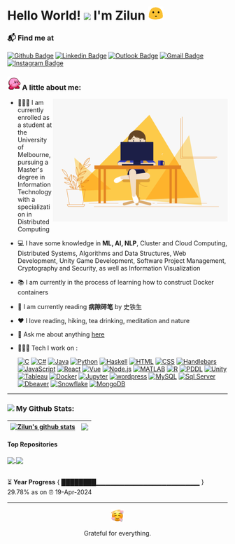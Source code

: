 # Hello World! <img src="https://github.com/TheDudeThatCode/TheDudeThatCode/blob/master/Assets/Hi.gif" width="35" /> I'm Zilun <img width=35 src="/Assets/allo-happy.gif"> 

### 📬 Find me at
[![Github Badge](http://img.shields.io/badge/-Github-black?style=flat-square&logo=github&link=https://github.com/Zilunl/)](https://github.com/Zilunl) 
[![Linkedin Badge](https://img.shields.io/badge/-LinkedIn-blue?style=flat-square&logo=Linkedin&logoColor=white&link=https://www.linkedin.com/in/zilunli/)](https://www.linkedin.com/in/zilunli/)
[![Outlook Badge](https://img.shields.io/badge/-Outlook-0078D4?style=flat-square&logo=Microsoft-Outlook&logoColor=white&link=mailto:zilunli0730@outlook.com)](mailto:zilunli0730@outlook.com)
[![Gmail Badge](https://img.shields.io/badge/-Gmail-d14836?style=flat-square&logo=Gmail&logoColor=white&link=mailto:zilunli0730@gmail.com)](mailto:zilunli0730@gmail.com)
[![Instagram Badge](https://img.shields.io/badge/-Instagram-E4405F?style=flat-square&logo=Instagram&logoColor=white&link=https://www.instagram.com/zilun_n)](https://www.instagram.com/zilun_n)

### <img width="30" src="/Assets/kirby.gif"> A little about me:
<!-- code gif-->
<img align="right" alt="GIF" src="/Assets/code.gif" width="400" height="280" />

- 👩🏻‍🎓 I am currently enrolled as a student at the University of Melbourne, pursuing a Master's degree in Information Technology with a specialization in Distributed Computing
- 💻 I have some knowledge in **ML, AI, NLP**, Cluster and Cloud Computing, Distributed Systems, Algorithms and Data Structures, Web Development, Unity Game Development, Software Project Management, Cryptography and Security, as well as Information Visualization
- 📚 I am currently in the process of learning how to construct Docker containers
- 📖 I am currently reading **病隙碎笔** by 史铁生
- ❤️ I love reading, hiking, tea drinking, meditation and nature
- 💬 Ask me about anything [here](https://github.com/Zilunl/Zilunl/issues)
- 👩🏻‍💻 Tech I work on :

  <a href="https://github.com/search?q=user%3ADenverCoder1+language%3AC"><img alt="C" src="https://custom-icon-badges.demolab.com/badge/C-03599C.svg?logo=c-in-hexagon&logoColor=white"></a>
<a href="https://github.com/search?q=user%3ADenverCoder1+language%3ACSharp"><img alt="C#" src="https://custom-icon-badges.demolab.com/badge/C%23-239120.svg?logo=c-sharp&logoColor=white"></a>
<a href="https://github.com/search?q=user%3ADenverCoder1+language%3AJava"><img alt="Java" src="https://custom-icon-badges.demolab.com/badge/Java-007396.svg?logo=java&logoColor=white"></a>
<a href="https://github.com/search?q=user%3ADenverCoder1+language%3APython"><img alt="Python" src="https://custom-icon-badges.demolab.com/badge/Python-3776AB.svg?logo=python&logoColor=white"></a>
<a href="https://github.com/search?q=user%3ADenverCoder1+language%3AHaskell"><img alt="Haskell" src="https://custom-icon-badges.demolab.com/badge/Haskell-5D4F85.svg?logo=haskell&logoColor=white"></a>
<a href="https://github.com/search?q=user%3ADenverCoder1+language%3AHTML"><img alt="HTML" src="https://custom-icon-badges.demolab.com/badge/HTML5-E34F26.svg?logo=html5&logoColor=white"></a>
<a href="https://github.com/search?q=user%3ADenverCoder1+language%3ACSS"><img alt="CSS" src="https://custom-icon-badges.demolab.com/badge/CSS3-1572B6.svg?logo=css3&logoColor=white"></a>
<a href="https://github.com/search?q=user%3ADenverCoder1+language%3AHandlebars"><img alt="Handlebars" src="https://custom-icon-badges.demolab.com/badge/Handlebars-F0772B.svg?logo=handlebars&logoColor=white"></a>
<a href="https://github.com/search?q=user%3ADenverCoder1+language%3AJavaScript"><img alt="JavaScript" src="https://custom-icon-badges.demolab.com/badge/JavaScript-F7DF1E.svg?logo=javascript&logoColor=white"></a>
<a href="https://github.com/search?q=user%3ADenverCoder1+language%3AReact"><img alt="React" src="https://custom-icon-badges.demolab.com/badge/React-61DAFB.svg?logo=react&logoColor=white"></a>
<a href="https://github.com/search?q=user%3ADenverCoder1+language%3AVue"><img alt="Vue" src="https://custom-icon-badges.demolab.com/badge/Vue.js-4FC08D.svg?logo=vue-dot-js&logoColor=white"></a>
<a href="https://github.com/search?q=user%3ADenverCoder1+language%3ANode.js"><img alt="Node.js" src="https://custom-icon-badges.demolab.com/badge/Node.js-339933.svg?logo=node-dot-js&logoColor=white"></a>
<a href="https://github.com/search?q=user%3ADenverCoder1+language%3AMATLAB"><img alt="MATLAB" src="https://custom-icon-badges.demolab.com/badge/MATLAB-0076A8.svg?logo=matlab&logoColor=white"></a>
<a href="https://github.com/search?q=user%3ADenverCoder1+language%3AR"><img alt="R" src="https://custom-icon-badges.demolab.com/badge/R-276DC3.svg?logo=r&logoColor=white"></a>
<a href="https://github.com/search?q=user%3ADenverCoder1+language%3APDDL"><img alt="PDDL" src="https://custom-icon-badges.demolab.com/badge/PDDL-FFA500.svg?logoColor=white"></a>
<a href="https://github.com/search?q=user%3ADenverCoder1+language%3AUnity"><img alt="Unity" src="https://custom-icon-badges.demolab.com/badge/Unity-000000.svg?logo=unity&logoColor=white"></a>
<a href="https://github.com/search?q=user%3ADenverCoder1+language%3ATableau"><img alt="Tableau" src="https://custom-icon-badges.demolab.com/badge/Tableau-E97627.svg?logo=tableau-software&logoColor=white"></a>
<a href="https://github.com/search?q=user%3ADenverCoder1+language%3ADocker"><img alt="Docker" src="https://custom-icon-badges.demolab.com/badge/Docker-2496ED.svg?logo=docker&logoColor=white"></a>
<a href="https://github.com/search?q=user%3ADenverCoder1+language%3AJupyter"><img alt="Jupyter" src="https://custom-icon-badges.demolab.com/badge/Jupyter-F37626.svg?logo=jupyter&logoColor=white"></a>
<a href="https://github.com/search?q=user%3ADenverCoder1+language%3Awordpress"><img alt="wordpress" src="https://custom-icon-badges.demolab.com/badge/Wordpress-21759B.svg?logo=wordpress&logoColor=white"></a>
<a href="https://github.com/search?q=user%3ADenverCoder1+language%3AMySQL"><img alt="MySQL" src="https://custom-icon-badges.demolab.com/badge/MySQL-4479A1.svg?logo=mysql&logoColor=white"></a>
<a href="https://github.com/search?q=user%3ADenverCoder1+language%3ASql%20Server"><img alt="Sql Server" src="https://custom-icon-badges.demolab.com/badge/SQL%20Server-CC2927.svg?logo=microsoft-sql-server&logoColor=white"></a>
<a href="https://github.com/search?q=user%3ADenverCoder1+language%3ADbeaver"><img alt="Dbeaver" src="https://custom-icon-badges.demolab.com/badge/Dbeaver-000000.svg?logo=dbeaver&logoColor=white"></a>
<a href="https://github.com/search?q=user%3ADenverCoder1+language%3ASnowflake"><img alt="Snowflake" src="https://custom-icon-badges.demolab.com/badge/Snowflake-00AEEF.svg?logo=snowflake&logoColor=white"></a>
<a href="https://github.com/search?q=user%3ADenverCoder1+language%3AMongoDB"><img alt="MongoDB" src="https://custom-icon-badges.demolab.com/badge/MongoDB-47A248.svg?logo=mongodb&logoColor=white"></a>



---
### <img src='https://media1.giphy.com/media/du3J3cXyzhj75IOgvA/giphy.gif?cid=ecf05e47x2g034i9pzwtzzsd3xgg2w9nr94t4tflbbgo3008&rid=giphy.gif' width='25' /> My Github Stats:
| <a href="https://github.com/anuraghazra/github-readme-stats"><img align="center" src="https://github-readme-stats.vercel.app/api?username=Zilunl&show_icons=true&include_all_commits=true&theme=buefy&hide_border=true" alt="Zilun's github stats" /></a> | <a href="https://github.com/anuraghazra/github-readme-stats"><img align="center" src="https://github-readme-stats.vercel.app/api/top-langs/?username=Zilunl&layout=compact&theme=buefy&hide_border=true" /></a> |
| ------------- | ------------- |

#### Top Repositories

<a href="https://github.com/Zilunl/Zilunl">
  <img align="center" src="https://github-readme-stats.vercel.app/api/pin/?username=Zilunl&repo=Zilunl&theme=buefy" />
</a>
<a href="https://github.com/Zilunl/project-2-squirrel-squad">
  <img align="center" src="https://github-readme-stats.vercel.app/api/pin/?username=Zilunl&repo=project-2-squirrel-squad&theme=buefy" />
</a>

<br />
<br />

⏳ **Year Progress** { ████████▁▁▁▁▁▁▁▁▁▁▁▁▁▁▁▁▁▁▁▁▁▁ } 29.78% as on ⏰ 19-Apr-2024

---
<div align="center">
  <img width="30" src="/Assets/angelhearts0.png" alt="Angel Hearts">
  <p>Grateful for everything.</p>
</div>


<!--
### 📝 My favourite sentence:
• <i>“Computer Science is no more about computers than astronomy is about telescopes.”— Edsger W. Dijkstra  </i>


<code><img height="20" alt="javascript" src="https://raw.githubusercontent.com/github/explore/80688e429a7d4ef2fca1e82350fe8e3517d3494d/topics/javascript/javascript.png"></code>
<code><img height="20" alt="typescript" src="https://raw.githubusercontent.com/github/explore/80688e429a7d4ef2fca1e82350fe8e3517d3494d/topics/typescript/typescript.png"></code>
<code><img height="20" alt="react" src="https://raw.githubusercontent.com/github/explore/80688e429a7d4ef2fca1e82350fe8e3517d3494d/topics/react/react.png"></code>
<code><img height="20" alt="graphql" src="https://raw.githubusercontent.com/github/explore/5c058a388828bb5fde0bcafd4bc867b5bb3f26f3/topics/graphql/graphql.png"></code>
<code><img height="20" alt="nodejs" src="https://raw.githubusercontent.com/github/explore/80688e429a7d4ef2fca1e82350fe8e3517d3494d/topics/nodejs/nodejs.png"></code> 
-->

